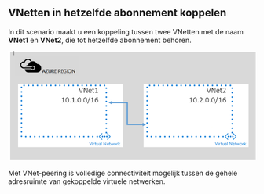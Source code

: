 ## VNetten in hetzelfde abonnement koppelen

In dit scenario maakt u een koppeling tussen twee VNetten met de naam **VNet1** en **VNet2**, die tot hetzelfde abonnement behoren. 

![Algemeen scenario](./media/virtual-networks-create-vnetpeering-scenario-basic-include/figure01.PNG)

Met VNet-peering is volledige connectiviteit mogelijk tussen de gehele adresruimte van gekoppelde virtuele netwerken.    


<!--HONumber=ago16_HO4-->


